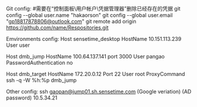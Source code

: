 Git config:
#需要在“控制面板\用户帐户\凭据管理器”删除已经存在的凭据
git config --global user.name "hakaorson"
git config --global user.email "gp18817878806@outlook.com"
git remote add origin https://github.com/name/Respositories.git

Emvironments config:
Host sensetime_desktop
    HostName 10.151.113.239
    User user

Host dmb_jump
    HostName 100.64.137.141
    port 3000
    User pangao
    PasswordAuthentication no

Host dmb_target
    HostName 172.20.0.12
    Port 22
    User root
    ProxyCommand ssh -q -W %h:%p dmb_jump

Other config:
ssh gaopan@jump01.sh.sensetime.com
(Google veriation)
(AD password)
10.5.34.21